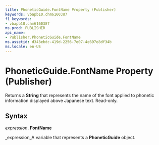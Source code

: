 ```yaml
---
title: PhoneticGuide.FontName Property (Publisher)
keywords: vbapb10.chm6160387
f1_keywords:
- vbapb10.chm6160387
ms.prod: PUBLISHER
api_name:
- Publisher.PhoneticGuide.FontName
ms.assetid: d343ebdc-419d-2256-7e07-4e697e8df34b
ms.locale: en-US
---
```



# PhoneticGuide.FontName Property (Publisher)

Returns a  **String** that represents the name of the font applied to phonetic information displayed above Japanese text. Read-only.


## Syntax

 _expression_. **FontName**

 _expression_A variable that represents a  **PhoneticGuide** object.


